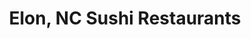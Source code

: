 ---
layout: city
title: Elon, NC Sushi Restaurants
permalink: /north-carolina/elon/
stateAbbr: NC
stateName: North Carolina
cityName: Elon
---